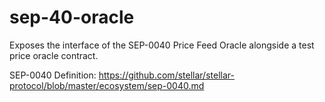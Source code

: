 # sep-40-oracle
Exposes the interface of the SEP-0040 Price Feed Oracle alongside a test price oracle contract.

SEP-0040 Definition: https://github.com/stellar/stellar-protocol/blob/master/ecosystem/sep-0040.md
